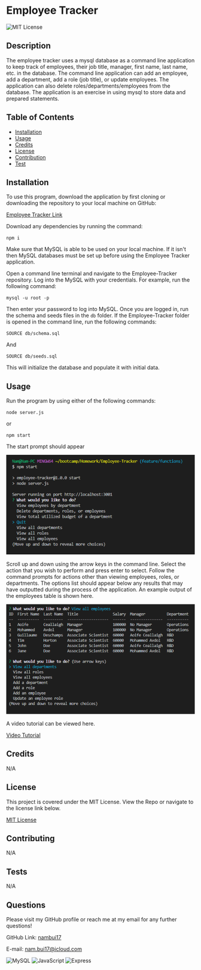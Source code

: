 # Employee Tracker

  ![MIT License](https://img.shields.io/badge/License-MIT-green.svg)

  ## Description

  The employee tracker uses a mysql database as a command line application to keep track of employees, their job title, manager, first name, last name, etc. in the database. The command line application can add an employee, add a department, add a role (job title), or update employees. The application can also delete roles/departments/employees from the database. The application is an exercise in using mysql to store data and prepared statements.

  ## Table of Contents

  - [Installation](#installation)
  - [Usage](#usage)
  - [Credits](#credits)
  - [License](#license)
  - [Contribution](#contribution)
  - [Test](#test)

  ## Installation

  To use this program, download the application by first cloning or downloading the repository to your local machine on GitHub:

  [Employee Tracker Link](https://github.com/nambui17/Employee-Tracker)

  Download any dependencies by running the command:
  ```
  npm i
  ```
  Make sure that MySQL is able to be used on your local machine. If it isn't then MySQL databases must be set up before using the Employee Tracker application.
  
  Open a command line terminal and navigate to the Employee-Tracker repository. Log into the MySQL with your credentials. For example, run the following command:
  ```
  mysql -u root -p
  ```
  Then enter your password to log into MySQL. Once you are logged in, run the schema and seeds files in the `db` folder. If the Employee-Tracker folder is opened in the command line, run the following commands:
  ```
  SOURCE db/schema.sql
  ```

  And
  ```
  SOURCE db/seeds.sql
  ```
  This will initialize the database and populate it with initial data.

  ## Usage

  Run the program by using either of the following commands:
  ```
  node server.js
  ```
  or
  ```
  npm start
  ```
  The start prompt should appear

  ![Start](./assets/Start-dialog.png)
  
  Scroll up and down using the arrow keys in the command line. Select the action that you wish to perform and press enter to select.
  Follow the command prompts for actions other than viewing employees, roles, or departments. The options list should appear below any results that may have outputted during the process of the application. An example output of the employees table is shown here.
  
  ![Employees](./assets/View-Employees.png)

  A video tutorial can be viewed here.

  [Video Tutorial](chrome-extension://mmeijimgabbpbgpdklnllpncmdofkcpn/app.html#/files/dc21ded6-446e-43b2-ye0f-21e34b0d6499)

  ## Credits

  N/A

  ## License 

  This project is covered under the MIT License. View the Repo or navigate to the license link below.

  [MIT License](https://spdx.org/licenses/MIT.html)

  ## Contributing

  N/A

  ## Tests

  N/A

  ## Questions

  Please visit my GitHub profile or reach me at my email for any further questions!

  GitHub Link: [nambui17](https://github.com/nambui17)

  E-mail: nam.bui17@icloud.com

  ![MySQL](https://img.shields.io/badge/MySQL-005C84?style=for-the-badge&logo=mysql&logoColor=white)
  ![JavaScript](https://img.shields.io/badge/JavaScript-323330?style=for-the-badge&logo=javascript&logoColor=F7DF1E)
  ![Express](https://img.shields.io/badge/Express.js-000000?style=for-the-badge&logo=express&logoColor=white)